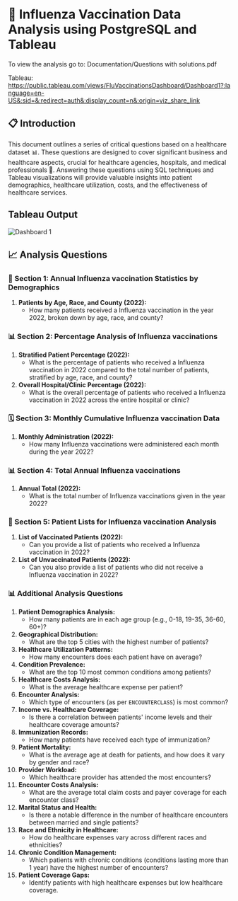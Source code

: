 # 🏥 Influenza Vaccination Data Analysis using PostgreSQL and Tableau
To view the analysis go to: Documentation/Questions with solutions.pdf

Tableau: https://public.tableau.com/views/FluVaccinationsDashboard/Dashboard1?:language=en-US&:sid=&:redirect=auth&:display_count=n&:origin=viz_share_link

## 📋 Introduction

This document outlines a series of critical questions based on a healthcare dataset 📊. These questions are designed to cover significant business and healthcare aspects, crucial for healthcare agencies, hospitals, and medical professionals 💉. Answering these questions using SQL techniques and Tableau visualizations will provide valuable insights into patient demographics, healthcare utilization, costs, and the effectiveness of healthcare services.

## Tableau Output
![Dashboard 1]([https://github.com/user-attachments/assets/1316c555-d0dd-4c60-9785-fce3f0f0c5f1](https://public.tableau.com/views/InfluenzaVaccinationsDashboard/Dashboard1?:language=en-US&:sid=&:redirect=auth&:display_count=n&:origin=viz_share_link))

## 📈 Analysis Questions

### 📆 Section 1: Annual Influenza vaccination Statistics by Demographics
1. **Patients by Age, Race, and County (2022):** 
   - How many patients received a Influenza vaccination in the year 2022, broken down by age, race, and county?

### 📊 Section 2: Percentage Analysis of Influenza vaccinations
1. **Stratified Patient Percentage (2022):**
   - What is the percentage of patients who received a Influenza vaccination in 2022 compared to the total number of patients, stratified by age, race, and county?
2. **Overall Hospital/Clinic Percentage (2022):**
   - What is the overall percentage of patients who received a Influenza vaccination in 2022 across the entire hospital or clinic?

### 🗓️ Section 3: Monthly Cumulative Influenza vaccination Data
1. **Monthly Administration (2022):**
   - How many Influenza vaccinations were administered each month during the year 2022?

### 📊 Section 4: Total Annual Influenza vaccinations
1. **Annual Total (2022):**
   - What is the total number of Influenza vaccinations given in the year 2022?

### 📝 Section 5: Patient Lists for Influenza vaccination Analysis
1. **List of Vaccinated Patients (2022):**
   - Can you provide a list of patients who received a Influenza vaccination in 2022?
2. **List of Unvaccinated Patients (2022):**
   - Can you also provide a list of patients who did not receive a Influenza vaccination in 2022?

### 📊 Additional Analysis Questions

1. **Patient Demographics Analysis:** 
   - How many patients are in each age group (e.g., 0-18, 19-35, 36-60, 60+)?
2. **Geographical Distribution:** 
   - What are the top 5 cities with the highest number of patients?
3. **Healthcare Utilization Patterns:** 
   - How many encounters does each patient have on average?
4. **Condition Prevalence:** 
   - What are the top 10 most common conditions among patients?
5. **Healthcare Costs Analysis:** 
   - What is the average healthcare expense per patient?
6. **Encounter Analysis:** 
   - Which type of encounters (as per `ENCOUNTERCLASS`) is most common?
7. **Income vs. Healthcare Coverage:** 
   - Is there a correlation between patients' income levels and their healthcare coverage amounts?
8. **Immunization Records:** 
   - How many patients have received each type of immunization?
9. **Patient Mortality:** 
   - What is the average age at death for patients, and how does it vary by gender and race?
10. **Provider Workload:** 
    - Which healthcare provider has attended the most encounters?
11. **Encounter Costs Analysis:** 
    - What are the average total claim costs and payer coverage for each encounter class?
12. **Marital Status and Health:** 
    - Is there a notable difference in the number of healthcare encounters between married and single patients?
13. **Race and Ethnicity in Healthcare:** 
    - How do healthcare expenses vary across different races and ethnicities?
14. **Chronic Condition Management:** 
    - Which patients with chronic conditions (conditions lasting more than 1 year) have the highest number of encounters?
15. **Patient Coverage Gaps:** 
    - Identify patients with high healthcare expenses but low healthcare coverage.
